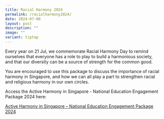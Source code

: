 ```yaml
---
title: Racial Harmony 2024
permalink: /racialharmony2024/
date: 2024-07-08
layout: post
description: ""
image: ""
variant: tiptap
---
```

<p>Every year on 21 Jul, we commemorate Racial Harmony Day to remind ourselves
that everyone has a role to play to build a harmonious society, and that
our diversity can be a source of strength for the common good.</p>
<p>You are encouraged to use this package to discuss the importance of racial
harmony in Singapore, and how we can all play a part to strengthen racial
and religious harmony in our own circles.</p>
<p>Access the Active Harmony in Singapore - National Education Engagement
Package 2024 here:</p>
<p><a href="/files/packages/Active_Harmony_in_Singapore___National_Education_Engagement_Package_2024__compressed_.pdf" rel="noopener noreferrer nofollow" target="_blank">Active Harmony in Singapore – National Education Engagement Package 2024</a>
<br>
<br>
</p>